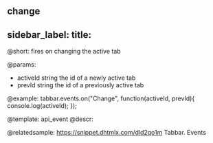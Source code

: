 change
---
sidebar_label: 
title: 
---          

@short:
fires on changing the active tab

@params:
- activeId		string		the id of a newly active tab
- prevId 		string		the id of a previously active tab


@example:
tabbar.events.on("Change", function(activeId, prevId){
    console.log(activeId);
});


@template: api_event
@descr:

@relatedsample: https://snippet.dhtmlx.com/dld2qo1m	Tabbar. Events

